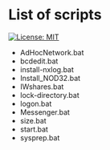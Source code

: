 # List of scripts #

[![License: MIT](https://img.shields.io/badge/License-MIT-yellow.svg)](https://opensource.org/licenses/MIT)

* AdHocNetwork.bat
* bcdedit.bat
* install-nxlog.bat
* Install_NOD32.bat
* IWshares.bat
* lock-directory.bat
* logon.bat
* Messenger.bat
* size.bat
* start.bat
* sysprep.bat
